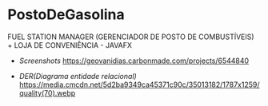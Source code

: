 # PostoDeGasolina
FUEL STATION MANAGER (GERENCIADOR DE POSTO DE COMBUSTÍVEIS) + LOJA DE CONVENIÊNCIA - JAVAFX

- *Screenshots*
https://geovanidias.carbonmade.com/projects/6544840

- *DER(Diagrama entidade relacional)*
https://media.cmcdn.net/5d2ba9349ca45371c90c/35013182/1787x1259/quality(70).webp
